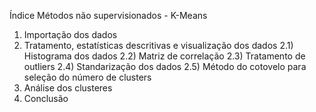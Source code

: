 Índice
Métodos não supervisionados - K-Means
1) Importação dos dados
2) Tratamento, estatísticas descritivas e visualização dos dados
2.1) Histograma dos dados
2.2) Matriz de correlação
2.3) Tratamento de outliers
2.4) Standarização dos dados
2.5) Método do cotovelo para seleção do número de clusters
3) Análise dos clusteres
4) Conclusão

